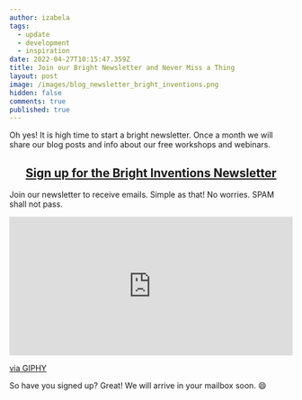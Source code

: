 ```yaml
---
author: izabela
tags:
  - update
  - development
  - inspiration
date: 2022-04-27T10:15:47.359Z
title: Join our Bright Newsletter and Never Miss a Thing
layout: post
image: /images/blog_newsletter_bright_inventions.png
hidden: false
comments: true
published: true
---
```

Oh yes! It is high time to start a bright newsletter. Once a month we will share our blog posts and info about our free workshops and webinars.

<center>

## [Sign up for the Bright Inventions Newsletter](https://app.getresponse.com/site2/5d4d6f8b6908199482efeb84d0edf9a5/?u=QX16N&webforms_id=hKPfh) 

</center>

Join our newsletter to receive emails. Simple as that! No worries. SPAM shall not pass. 

<div style="width:100%;height:0;padding-bottom:49%;position:relative;"><iframe src="https://giphy.com/embed/8abAbOrQ9rvLG" width="100%" height="100%" style="position:absolute" frameBorder="0" class="giphy-embed" allowFullScreen></iframe></div><p><a href="https://giphy.com/gifs/the-lord-of-rings-chemistry-organic-8abAbOrQ9rvLG">via GIPHY</a></p>

So have you signed up? Great! We will arrive in your mailbox soon. 😄